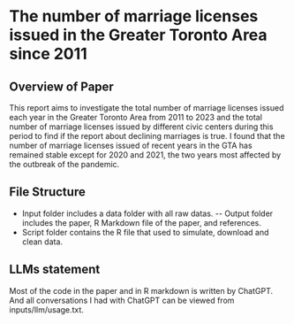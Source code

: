 # The number of marriage licenses issued in the Greater Toronto Area since 2011

## Overview of Paper

This report aims to investigate the total number of marriage licenses issued each year in the Greater Toronto Area from 2011 to 2023 and the total number of marriage licenses issued by different civic centers during this period to find if the report about declining marriages is true. I found that the number of marriage licenses issued of recent years in the GTA has remained stable except for 2020 and 2021, the two years most affected by the outbreak of the pandemic.

## File Structure
- Input folder includes a data folder with all raw datas.
-- Output folder includes the paper, R Markdown file of the paper, and references.
- Script folder contains the R file that used to simulate, download and clean data.

## LLMs statement

Most of the code in the paper and in R markdown is written by ChatGPT. And all conversations I had with ChatGPT can be viewed from inputs/llm/usage.txt. 
